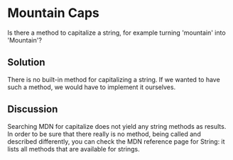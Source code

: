 
# Mountain Caps

Is there a method to capitalize a string, for example turning 'mountain' 
into 'Mountain'?

## Solution
There is no built-in method for capitalizing a string. 
If we wanted to have such a method, we would have to implement it ourselves.

## Discussion

Searching MDN for capitalize does not yield any string methods as results. 
In order to be sure that there really is no method, being called and 
described differently, you can check the MDN reference page for String: 
it lists all methods that are available for strings.

